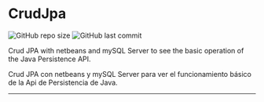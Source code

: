 # CrudJpa

![GitHub repo size](https://img.shields.io/github/repo-size/dfleper/CrudJpa?logo=github)
![GitHub last commit](https://img.shields.io/github/last-commit/dfleper/CrudJpa?color=blue&label=%C3%BAltimo%20commit&logo=github&logoColor=white)

Crud JPA with netbeans and mySQL Server to see the basic operation of the Java Persistence API. 

Crud JPA con netbeans y mySQL Server para ver el funcionamiento básico de la Api de Persistencia de Java.

----

